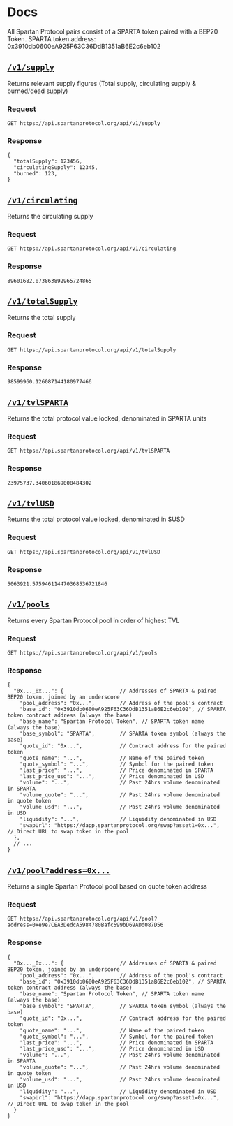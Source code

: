 # Docs

All Spartan Protocol pairs consist of a SPARTA token paired with a BEP20 Token. 
SPARTA token address: 0x3910db0600eA925F63C36DdB1351aB6E2c6eb102

## [`/v1/supply`](https://api.spartanprotocol.org/api/v1/supply)

Returns relevant supply figures (Total supply, circulating supply & burned/dead supply)

### Request

`GET https://api.spartanprotocol.org/api/v1/supply`

### Response

```json5
{
  "totalSupply": 123456,
  "circulatingSupply": 12345,
  "burned": 123,
}
```

## [`/v1/circulating`](https://api.spartanprotocol.org/api/v1/circulating)

Returns the circulating supply

### Request

`GET https://api.spartanprotocol.org/api/v1/circulating`

### Response

```json5
89601682.073863892965724865
```

## [`/v1/totalSupply`](https://api.spartanprotocol.org/api/v1/totalSupply)

Returns the total supply

### Request

`GET https://api.spartanprotocol.org/api/v1/totalSupply`

### Response

```json5
98599960.126087144180977466
```

## [`/v1/tvlSPARTA`](https://api.spartanprotocol.org/api/v1/tvlSPARTA)

Returns the total protocol value locked, denominated in SPARTA units

### Request

`GET https://api.spartanprotocol.org/api/v1/tvlSPARTA`

### Response

```json5
23975737.340601869008484302
```

## [`/v1/tvlUSD`](https://api.spartanprotocol.org/api/v1/tvlUSD)

Returns the total protocol value locked, denominated in $USD

### Request

`GET https://api.spartanprotocol.org/api/v1/tvlUSD`

### Response

```json5
5063921.575946114470368536721846
```

## [`/v1/pools`](https://api.spartanprotocol.org/api/v1/pools)

Returns every Spartan Protocol pool in order of highest TVL

### Request

`GET https://api.spartanprotocol.org/api/v1/pools`

### Response

```json5
{
  "0x..._0x...": {                  // Addresses of SPARTA & paired BEP20 token, joined by an underscore
    "pool_address": "0x...",        // Address of the pool's contract
    "base_id": "0x3910db0600eA925F63C36DdB1351aB6E2c6eb102", // SPARTA token contract address (always the base)
    "base_name": "Spartan Protocol Token", // SPARTA token name (always the base)
    "base_symbol": "SPARTA",        // SPARTA token symbol (always the base)
    "quote_id": "0x...",            // Contract address for the paired token
    "quote_name": "...",            // Name of the paired token
    "quote_symbol": "...",          // Symbol for the paired token
    "last_price": "...",            // Price denominated in SPARTA  
    "last_price_usd": "...",        // Price denominated in USD
    "volume": "...",                // Past 24hrs volume denominated in SPARTA
    "volume_quote": "...",          // Past 24hrs volume denominated in quote token
    "volume_usd": "...",            // Past 24hrs volume denominated in USD
    "liquidity": "...",             // Liquidity denominated in USD
    "swapUrl": "https://dapp.spartanprotocol.org/swap?asset1=0x...", // Direct URL to swap token in the pool
  },
  // ...
}
```

## [`/v1/pool?address=0x...`](https://api.spartanprotocol.org/api/v1/pool?address=0xe9e7CEA3DedcA5984780Bafc599bD69ADd087D56)

Returns a single Spartan Protocol pool based on quote token address

### Request

`GET https://api.spartanprotocol.org/api/v1/pool?address=0xe9e7CEA3DedcA5984780Bafc599bD69ADd087D56`

### Response

```json5
{
  "0x..._0x...": {                  // Addresses of SPARTA & paired BEP20 token, joined by an underscore
    "pool_address": "0x...",        // Address of the pool's contract
    "base_id": "0x3910db0600eA925F63C36DdB1351aB6E2c6eb102", // SPARTA token contract address (always the base)
    "base_name": "Spartan Protocol Token", // SPARTA token name (always the base)
    "base_symbol": "SPARTA",        // SPARTA token symbol (always the base)
    "quote_id": "0x...",            // Contract address for the paired token
    "quote_name": "...",            // Name of the paired token
    "quote_symbol": "...",          // Symbol for the paired token
    "last_price": "...",            // Price denominated in SPARTA  
    "last_price_usd": "...",        // Price denominated in USD
    "volume": "...",                // Past 24hrs volume denominated in SPARTA
    "volume_quote": "...",          // Past 24hrs volume denominated in quote token
    "volume_usd": "...",            // Past 24hrs volume denominated in USD
    "liquidity": "...",             // Liquidity denominated in USD
    "swapUrl": "https://dapp.spartanprotocol.org/swap?asset1=0x...", // Direct URL to swap token in the pool
  }
}
```
